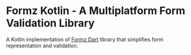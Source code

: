 
#  Formz Kotlin - A Multiplatform Form Validation Library

A Kotlin implementation of [Formz Dart](https://github.com/VeryGoodOpenSource/formz) library that
simplifies form representation and validation.
